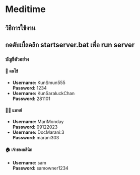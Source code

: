 # Meditime
## วิธีการใช้งาน  
## กดดับเบิ้ลคลิก startserver.bat เพื่อ run server

### บัญชีตัวอย่าง  

#### 🏥 คนไข้  
- **Username:** KunSmun555  
  **Password:** 1234  
- **Username:** KunSaraluckChan  
  **Password:** 281101  

#### 👨‍⚕️ แพทย์  
- **Username:** MariMonday  
  **Password:** 09122023  
- **Username:** DocMarani:3  
  **Password:** marani303  

#### 🏠 เจ้าของคลินิก  
- **Username:** sam  
  **Password:** samowner1234
